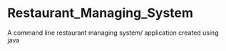 # Restaurant_Managing_System
A command line restaurant managing system/ application created using java

